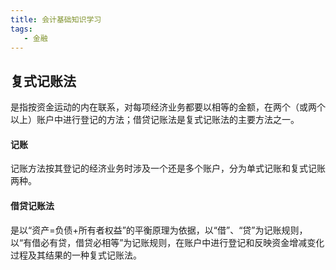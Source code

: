 ```yaml
---
title: 会计基础知识学习
tags:
   - 金融
---
```



## 复式记账法
是指按资金运动的内在联系，对每项经济业务都要以相等的金额，在两个（或两个以上）账户中进行登记的方法；借贷记账法是复式记账法的主要方法之一。

#### 记账
记账方法按其登记的经济业务时涉及一个还是多个账户，分为单式记账和复式记账两种。

#### 借贷记账法
是以“资产=负债+所有者权益”的平衡原理为依据，以“借”、“贷”为记账规则，以“有借必有贷，借贷必相等”为记账规则，在账户中进行登记和反映资金增减变化过程及其结果的一种复式记账法。


